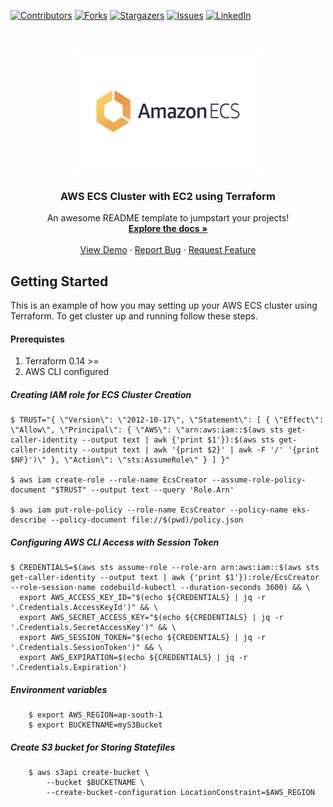 [contributors-shield]: https://img.shields.io/github/contributors/manimike00/devops.svg?style=for-the-badge
[contributors-url]: https://github.com/manimike00/devops/graphs/contributors
[forks-shield]: https://img.shields.io/github/forks/manimike00/devops.svg?style=for-the-badge
[forks-url]: https://github.com/manimike00/devops/network/members
[stars-shield]: https://img.shields.io/github/stars/manimike00/devops.svg?style=for-the-badge
[stars-url]: https://github.com/manimike00/devops/stargazers
[issues-shield]: https://img.shields.io/github/issues/manimike00/devops.svg?style=for-the-badge
[issues-url]: https://github.com/manimike00/devops/issues
[linkedin-shield]: https://img.shields.io/badge/-LinkedIn-black.svg?style=for-the-badge&logo=linkedin&colorB=555
[linkedin-url]: https://linkedin.com/in/manikandan

[![Contributors][contributors-shield]][contributors-url]
[![Forks][forks-shield]][forks-url]
[![Stargazers][stars-shield]][stars-url]
[![Issues][issues-shield]][issues-url]
[![LinkedIn][linkedin-shield]][linkedin-url]

<!-- PROJECT LOGO -->
<br />
<p align="center">
  <a href="https://github.com/manimike00/devops">
    <img src="images/awsecs.png" alt="Logo" width="300" height="200">
  </a>

  <h3 align="center">AWS ECS Cluster with EC2 using Terraform</h3>

  <p align="center">
    An awesome README template to jumpstart your projects!
    <br />
    <a href="https://github.com/othneildrew/Best-README-Template"><strong>Explore the docs »</strong></a>
    <br />
    <br />
    <a href="https://github.com/othneildrew/Best-README-Template">View Demo</a>
    ·
    <a href="https://github.com/othneildrew/Best-README-Template/issues">Report Bug</a>
    ·
    <a href="https://github.com/othneildrew/Best-README-Template/issues">Request Feature</a>
  </p>
</p>

<!-- GETTING STARTED -->
## Getting Started

This is an example of how you may setting up your AWS ECS cluster using Terraform.
To get cluster up and running follow these steps.

#### Prerequistes

1. Terraform 0.14 >=
2. AWS CLI configured


##### Creating IAM role for ECS Cluster Creation
```
$ TRUST="{ \"Version\": \"2012-10-17\", \"Statement\": [ { \"Effect\": \"Allow\", \"Principal\": { \"AWS\": \"arn:aws:iam::$(aws sts get-caller-identity --output text | awk {'print $1'}):$(aws sts get-caller-identity --output text | awk '{print $2}' | awk -F '/' '{print $NF}')\" }, \"Action\": \"sts:AssumeRole\" } ] }"

$ aws iam create-role --role-name EcsCreator --assume-role-policy-document "$TRUST" --output text --query 'Role.Arn'

$ aws iam put-role-policy --role-name EcsCreator --policy-name eks-describe --policy-document file://$(pwd)/policy.json
```

##### Configuring AWS CLI Access with Session Token
```
$ CREDENTIALS=$(aws sts assume-role --role-arn arn:aws:iam::$(aws sts get-caller-identity --output text | awk {'print $1'}):role/EcsCreator --role-session-name codebuild-kubectl --duration-seconds 3600) && \
  export AWS_ACCESS_KEY_ID="$(echo ${CREDENTIALS} | jq -r '.Credentials.AccessKeyId')" && \
  export AWS_SECRET_ACCESS_KEY="$(echo ${CREDENTIALS} | jq -r '.Credentials.SecretAccessKey')" && \
  export AWS_SESSION_TOKEN="$(echo ${CREDENTIALS} | jq -r '.Credentials.SessionToken')" && \
  export AWS_EXPIRATION=$(echo ${CREDENTIALS} | jq -r '.Credentials.Expiration')
```

##### Environment variables
```
    $ export AWS_REGION=ap-south-1
    $ export BUCKETNAME=myS3Bucket
```
##### Create S3 bucket for Storing Statefiles
```
    $ aws s3api create-bucket \
        --bucket $BUCKETNAME \
        --create-bucket-configuration LocationConstraint=$AWS_REGION
```        
